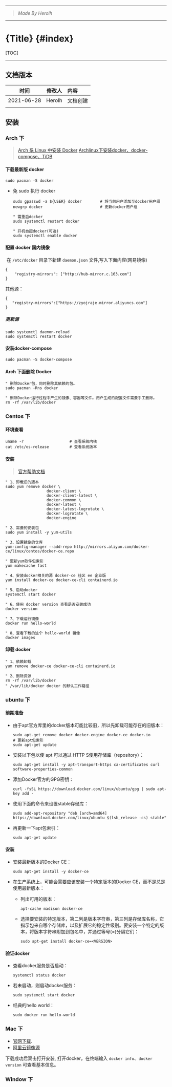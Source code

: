 ----------------------------------------------
> *Made By Herolh*
----------------------------------------------

# {Title} {#index}

[TOC]



 







--------------------------------------------

## 文档版本

|    时间    | 修改人 | 内容     |
| :--------: | :----: | :------- |
| 2021-06-28 | Herolh | 文档创建 |
|            |        |          |



## 安装

### Arch 下

> [Arch 系 Linux 中安装 Docker](https://www.cnblogs.com/kainhuck/p/12292767.html)
> [Archlinux下安装docker、docker-compose、TiDB](https://www.jianshu.com/p/1edc97bfbaa6)



#### 下载最新版 docker

```shell
sudo pacman -S docker
```

- 免 sudo 执行 docker

  ```shell
  sudo gpasswd -a ${USER} docker		# 将当前用户添加至docker用户组
  newgrp docker                 		# 更新docker用户组
  
  " 需重启docker
  sudo systemctl restart docker
  
  " 开机自起docker(可选)
  sudo systemctl enable docker
  ```

  

#### 配置 docker 国内镜像

​	在 `/etc/docker` 目录下新建 `daemon.json` 文件,写入下面内容(网易镜像)

```shell
{
	"registry-mirrors": ["http://hub-mirror.c.163.com"]
}
```

其他源：

```shell
{
   "registry-mirrors":["https://zyojraje.mirror.aliyuncs.com"]
}
```



##### 更新源

```shell
sudo systemctl daemon-reload
sudo systemctl restart docker
```



#### 安装docker-compose

```shell
sudo pacman -S docker-compose
```





#### Arch 下面删除 Docker

```shell
" 删除Docker包，同时删除其依赖的包。
sudo pacman -Rns docker

" 删除Docker运行过程中产生的镜像、容器等文件。用户生成的配置文件需要手工删除。
rm -rf /var/lib/docker
```







### Centos 下

#### 环境查看

```shell
uname -r					# 查看系统内核
cat /etc/os-release 		# 查看系统版本
```



#### 安装

> [官方帮助文档](https://docs.docker.com/engine/install/centos/)

```shell
" 1、卸载旧的版本
sudo yum remove docker \
                  docker-client \
                  docker-client-latest \
                  docker-common \
                  docker-latest \
                  docker-latest-logrotate \
                  docker-logrotate \
                  docker-engine
                  
" 2、需要的安装包
sudo yum install -y yum-utils

" 3、设置镜像的仓库
yum-config-manager --add-repo http://mirrors.aliyun.com/docker-ce/linux/centos/docker-ce.repo

" 更新yum软件包索引
yum makecache fast

" 4、安装docker相关的源 docker-ce 社区 ee 企业版
yum install docker-ce docker-ce-cli containerd.io

" 5、启动docker
systemctl start docker

" 6、使用 docker version 查看是否安装成功
docker version

" 7、下载运行镜像
docker run hello-world

" 8、查看下载的这个 hello-world 镜像
docker images
```



#### 卸载 docker

```shell
" 1、依赖卸载
yum remove docker-ce docker-ce-cli containerd.io

" 2、删除资源
rm -rf /var/lib/docker
" /var/lib/docker docker 的默认工作路径
```





### ubuntu 下

#### 前期准备

- 由于apt官方库里的docker版本可能比较旧，所以先卸载可能存在的旧版本：

    ```shell
    sudo apt-get remove docker docker-engine docker-ce docker.io
    # 更新apt包索引
    sudo apt-get update
    ```

- 安装以下包以使 apt 可以通过 HTTP S使用存储库（repository）：

    ```shell
    sudo apt-get install -y apt-transport-https ca-certificates curl software-properties-common
    ```

- 添加Docker官方的GPG密钥：

    ```shell
    curl -fsSL https://download.docker.com/linux/ubuntu/gpg | sudo apt-key add -
    ```

- 使用下面的命令来设置stable存储库：

    ```shell
    sudo add-apt-repository "deb [arch=amd64] https://download.docker.com/linux/ubuntu $(lsb_release -cs) stable"
    ```

- 再更新一下apt包索引：

    ```shell
    sudo apt-get update
    ```



#### 安装

- 安装最新版本的Docker CE：

    ```shell
    sudo apt-get install -y docker-ce
    ```

- 在生产系统上，可能会需要应该安装一个特定版本的Docker CE，而不是总是使用最新版本：

    - 列出可用的版本：

        ```shell
        apt-cache madison docker-ce
        ```

    - 选择要安装的特定版本，第二列是版本字符串，第三列是存储库名称，它指示包来自哪个存储库，以及扩展它的稳定性级别。要安装一个特定的版本，将版本字符串附加到包名中，并通过等号(=)分隔它们：

        ```shell
        sudo apt-get install docker-ce=<VERSION>
        ```

    

####  验证docker

- 查看docker服务是否启动：

    ```shell
    systemctl status docker
    ```

- 若未启动，则启动docker服务：

    ```shell
    sudo systemctl start docker
    ```

- 经典的hello world：

    ```shell
    sudo docker run hello-world
    ```

    



### Mac 下

- [官网下载](https://docs.docker.com/desktop/mac/install/).
-  [阿里云镜像源](http://mirrors.aliyun.com/docker-toolbox/mac/docker-for-mac/) 

下载成功后双击打开安装, 打开docker，在终端输入 `docker info`、`docker version` 可查看基本信息。



### Window 下





















